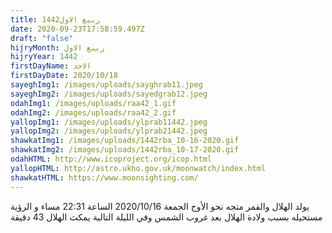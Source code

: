 ```yaml
---
title: ربيع الاول1442
date: 2020-09-23T17:58:59.497Z
draft: "false"
hijryMonth: ربيع الاول
hijryYear: 1442
firstDayName: الاحد
firstDayDate: 2020/10/18
sayeghImg1: /images/uploads/sayghrab11.jpeg
sayeghImg2: /images/uploads/sayedgrab12.jpeg
odahImg1: /images/uploads/raa42_1.gif
odahImg2: /images/uploads/raa42_2.gif
yallopImg1: /images/uploads/ylprab11442.jpeg
yallopImg2: /images/uploads/ylprab21442.jpeg
shawkatImg1: /images/uploads/1442rba_10-16-2020.gif
shawkatImg2: /images/uploads/1442rba_10-17-2020.gif
odahHTML: http://www.icoproject.org/icop.html
yallopHTML: http://astro.ukho.gov.uk/moonwatch/index.html
shawkatHTML: https://www.moonsighting.com/
---
```

يولد الهلال والقمر متجه نحو الأوج الجمعة 2020/10/16 الساعة 22:31 مساء و الرؤية مستحيله بسبب ولادة الهلال بعد غروب الشمس وفي الليلة التالية يمكث الهلال 43 دقيقة